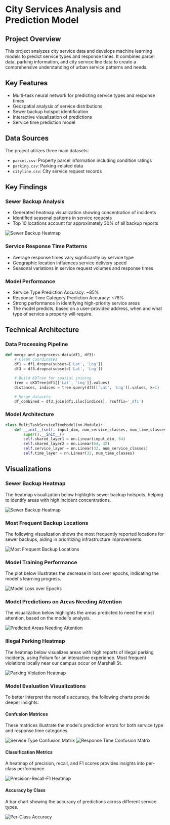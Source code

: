 # City Services Analysis and Prediction Model

## Project Overview
This project analyzes city service data and develops machine learning models to predict service types and response times. It combines parcel data, parking information, and city service line data to create a comprehensive understanding of urban service patterns and needs.

## Key Features
- Multi-task neural network for predicting service types and response times
- Geospatial analysis of service distributions
- Sewer backup hotspot identification
- Interactive visualization of predictions
- Service time prediction model

## Data Sources
The project utilizes three main datasets:
- `parcel.csv`: Property parcel information including condition ratings
- `parking.csv`: Parking-related data
- `cityline.csv`: City service request records

## Key Findings

### Sewer Backup Analysis
- Generated heatmap visualization showing concentration of incidents
- Identified seasonal patterns in service requests
- Top 10 locations account for approximately 30% of all backup reports

![Sewer Backup Heatmap](heatmap.png)

### Service Response Time Patterns
- Average response times vary significantly by service type
- Geographic location influences service delivery speed
- Seasonal variations in service request volumes and response times

### Model Performance
- Service Type Prediction Accuracy: ~85%
- Response Time Category Prediction Accuracy: ~78%
- Strong performance in identifying high-priority service areas
- The model predicts, based on a user-provided address, when and what type of service a property will require.

## Technical Architecture

### Data Processing Pipeline
```python
def merge_and_preprocess_data(df1, df3):
    # Clean coordinates
    df1 = df1.dropna(subset=['Lat', 'Lng'])
    df3 = df3.dropna(subset=['Lat', 'Lng'])

    # Build KDTree for spatial joining
    tree = cKDTree(df1[['Lat', 'Lng']].values)
    distances, indices = tree.query(df3[['Lat', 'Lng']].values, k=1)

    # Merge datasets
    df_combined = df3.join(df1.iloc[indices], rsuffix='_df1')
```

### Model Architecture
```python
class MultiTaskServiceTimeModel(nn.Module):
    def __init__(self, input_dim, num_service_classes, num_time_classes=3):
        super().__init__()
        self.shared_layer1 = nn.Linear(input_dim, 64)
        self.shared_layer2 = nn.Linear(64, 32)
        self.service_layer = nn.Linear(32, num_service_classes)
        self.time_layer = nn.Linear(32, num_time_classes)
```

## Visualizations

### Sewer Backup Heatmap
The heatmap visualization below highlights sewer backup hotspots, helping to identify areas with high incident concentrations.

![Sewer Backup Heatmap](heatmap.png)

### Most Frequent Backup Locations
The following visualization shows the most frequently reported locations for sewer backups, aiding in prioritizing infrastructure improvements.

![Most Frequent Backup Locations](mostbackups.png)

### Model Training Performance
The plot below illustrates the decrease in loss over epochs, indicating the model's learning progress.

![Model Loss over Epochs](modelmetrics.png)

### Model Predictions on Areas Needing Attention
The visualization below highlights the areas predicted to need the most attention, based on the model's analysis.

![Predicted Areas Needing Attention](attention.png)

### Illegal Parking Heatmap
The heatmap below visualizes areas with high reports of illegal parking incidents, using Folium for an interactive experience. Most frequent violations locally near our campus occur on Marshall St.

![Parking Violation Heatmap](parking.png)

### Model Evaluation Visualizations
To better interpret the model's accuracy, the following charts provide deeper insights:

#### Confusion Matrices
These matrices illustrate the model's prediction errors for both service type and response time categories.

![Service Type Confusion Matrix](confusion_service.png)
![Response Time Confusion Matrix](confusion_time.png)

#### Classification Metrics
A heatmap of precision, recall, and F1 scores provides insights into per-class performance.

![Precision-Recall-F1 Heatmap](classification_report.png)

#### Accuracy by Class
A bar chart showing the accuracy of predictions across different service types.

![Per-Class Accuracy](accuracy_chart.png)

